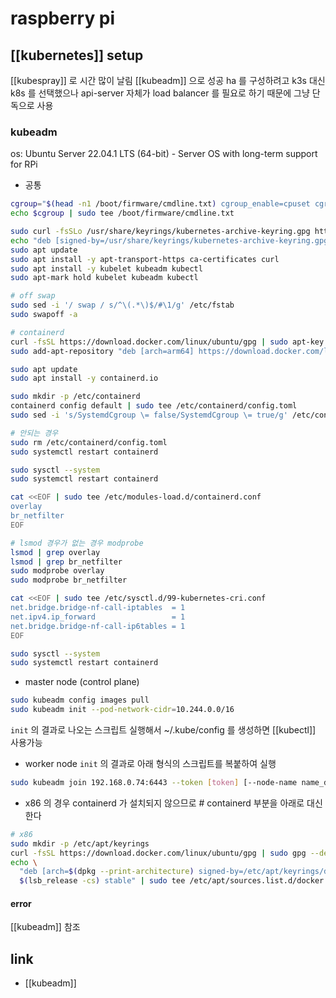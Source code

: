# raspberry pi

## [[kubernetes]] setup
[[kubespray]] 로 시간 많이 날림
[[kubeadm]] 으로 성공 ha 를 구성하려고 k3s 대신 k8s 를 선택했으나 api-server 자체가 load balancer 를 필요로 하기 때문에 그냥 단독으로 사용

### kubeadm

os: Ubuntu Server 22.04.1 LTS (64-bit) - Server OS with long-term support for RPi

- 공통
```sh
cgroup="$(head -n1 /boot/firmware/cmdline.txt) cgroup_enable=cpuset cgroup_enable=memory cgroup_memory=1 swapaccount=1"
echo $cgroup | sudo tee /boot/firmware/cmdline.txt

sudo curl -fsSLo /usr/share/keyrings/kubernetes-archive-keyring.gpg https://packages.cloud.google.com/apt/doc/apt-key.gpg
echo "deb [signed-by=/usr/share/keyrings/kubernetes-archive-keyring.gpg] https://apt.kubernetes.io/ kubernetes-xenial main" | sudo tee /etc/apt/sources.list.d/kubernetes.list
sudo apt update
sudo apt install -y apt-transport-https ca-certificates curl
sudo apt install -y kubelet kubeadm kubectl
sudo apt-mark hold kubelet kubeadm kubectl

# off swap
sudo sed -i '/ swap / s/^\(.*\)$/#\1/g' /etc/fstab
sudo swapoff -a

# containerd
curl -fsSL https://download.docker.com/linux/ubuntu/gpg | sudo apt-key add -
sudo add-apt-repository "deb [arch=arm64] https://download.docker.com/linux/ubuntu $(lsb_release -cs) stable"

sudo apt update
sudo apt install -y containerd.io

sudo mkdir -p /etc/containerd
containerd config default | sudo tee /etc/containerd/config.toml
sudo sed -i 's/SystemdCgroup \= false/SystemdCgroup \= true/g' /etc/containerd/config.toml

# 안되는 경우
sudo rm /etc/containerd/config.toml
sudo systemctl restart containerd

sudo sysctl --system
sudo systemctl restart containerd

cat <<EOF | sudo tee /etc/modules-load.d/containerd.conf
overlay
br_netfilter
EOF

# lsmod 경우가 없는 경우 modprobe
lsmod | grep overlay
lsmod | grep br_netfilter
sudo modprobe overlay
sudo modprobe br_netfilter

cat <<EOF | sudo tee /etc/sysctl.d/99-kubernetes-cri.conf
net.bridge.bridge-nf-call-iptables  = 1
net.ipv4.ip_forward                 = 1
net.bridge.bridge-nf-call-ip6tables = 1
EOF

sudo sysctl --system
sudo systemctl restart containerd
```
- master node (control plane)
```sh
sudo kubeadm config images pull
sudo kubeadm init --pod-network-cidr=10.244.0.0/16 
```
`init` 의 결과로 나오는 스크립트 실행해서 ~/.kube/config 를 생성하면 [[kubectl]] 사용가능
- worker node
`init` 의 결과로 아래 형식의 스크립트를 복붙하여 실행
```sh 
sudo kubeadm join 192.168.0.74:6443 --token [token] [--node-name name_default:hostname]
```
- x86 의 경우 containerd 가 설치되지 않으므로 # containerd 부분을 아래로 대신한다

```sh 
# x86
sudo mkdir -p /etc/apt/keyrings
curl -fsSL https://download.docker.com/linux/ubuntu/gpg | sudo gpg --dearmor -o /etc/apt/keyrings/docker.gpg
echo \
  "deb [arch=$(dpkg --print-architecture) signed-by=/etc/apt/keyrings/docker.gpg] https://download.docker.com/linux/ubuntu \
  $(lsb_release -cs) stable" | sudo tee /etc/apt/sources.list.d/docker.list > /dev/null
```
#### error
[[kubeadm]] 참조

## link
- [[kubeadm]]

